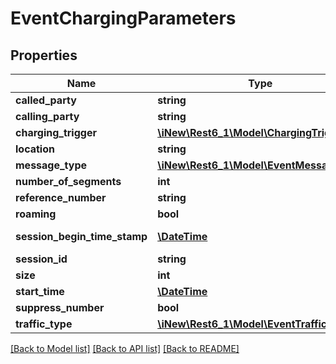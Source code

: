 # EventChargingParameters

## Properties
Name | Type | Description | Notes
------------ | ------------- | ------------- | -------------
**called_party** | **string** | the calledParty | [optional] 
**calling_party** | **string** | the callingParty | [optional] 
**charging_trigger** | [**\iNew\Rest6_1\Model\ChargingTrigger**](ChargingTrigger.md) | the chargingTrigger | [optional] 
**location** | **string** | the location | [optional] 
**message_type** | [**\iNew\Rest6_1\Model\EventMessageType**](EventMessageType.md) | the messageType | [optional] 
**number_of_segments** | **int** | the numberOfSegments | [optional] 
**reference_number** | **string** | the referenceNumber | [optional] 
**roaming** | **bool** | the roaming | [optional] 
**session_begin_time_stamp** | [**\DateTime**](\DateTime.md) | the sessionBeginTimeStamp | [optional] 
**session_id** | **string** | the sessionId | [optional] 
**size** | **int** | the size | [optional] 
**start_time** | [**\DateTime**](\DateTime.md) | the startTime | [optional] 
**suppress_number** | **bool** | the suppressNumber | [optional] 
**traffic_type** | [**\iNew\Rest6_1\Model\EventTrafficType**](EventTrafficType.md) | the trafficType | [optional] 

[[Back to Model list]](../README.md#documentation-for-models) [[Back to API list]](../README.md#documentation-for-api-endpoints) [[Back to README]](../README.md)


